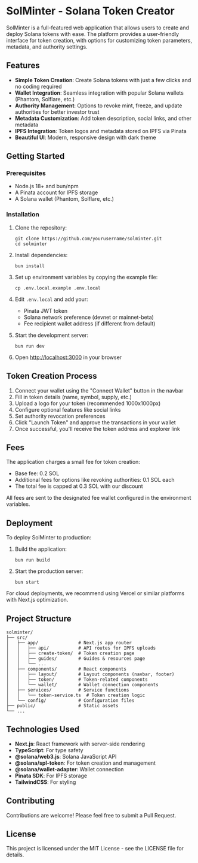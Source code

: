 # SolMinter - Solana Token Creator

SolMinter is a full-featured web application that allows users to create and deploy Solana tokens with ease. The platform provides a user-friendly interface for token creation, with options for customizing token parameters, metadata, and authority settings.

## Features

- **Simple Token Creation**: Create Solana tokens with just a few clicks and no coding required
- **Wallet Integration**: Seamless integration with popular Solana wallets (Phantom, Solflare, etc.)
- **Authority Management**: Options to revoke mint, freeze, and update authorities for better investor trust
- **Metadata Customization**: Add token description, social links, and other metadata
- **IPFS Integration**: Token logos and metadata stored on IPFS via Pinata
- **Beautiful UI**: Modern, responsive design with dark theme

## Getting Started

### Prerequisites

- Node.js 18+ and bun/npm
- A Pinata account for IPFS storage
- A Solana wallet (Phantom, Solflare, etc.)

### Installation

1. Clone the repository:
   ```
   git clone https://github.com/yourusername/solminter.git
   cd solminter
   ```

2. Install dependencies:
   ```
   bun install
   ```

3. Set up environment variables by copying the example file:
   ```
   cp .env.local.example .env.local
   ```

4. Edit `.env.local` and add your:
   - Pinata JWT token
   - Solana network preference (devnet or mainnet-beta)
   - Fee recipient wallet address (if different from default)

5. Start the development server:
   ```
   bun run dev
   ```

6. Open [http://localhost:3000](http://localhost:3000) in your browser

## Token Creation Process

1. Connect your wallet using the "Connect Wallet" button in the navbar
2. Fill in token details (name, symbol, supply, etc.)
3. Upload a logo for your token (recommended 1000x1000px)
4. Configure optional features like social links
5. Set authority revocation preferences
6. Click "Launch Token" and approve the transactions in your wallet
7. Once successful, you'll receive the token address and explorer link

## Fees

The application charges a small fee for token creation:
- Base fee: 0.2 SOL
- Additional fees for options like revoking authorities: 0.1 SOL each
- The total fee is capped at 0.3 SOL with our discount

All fees are sent to the designated fee wallet configured in the environment variables.

## Deployment

To deploy SolMinter to production:

1. Build the application:
   ```
   bun run build
   ```

2. Start the production server:
   ```
   bun start
   ```

For cloud deployments, we recommend using Vercel or similar platforms with Next.js optimization.

## Project Structure

```
solminter/
├── src/
│   ├── app/               # Next.js app router
│   │   ├── api/           # API routes for IPFS uploads
│   │   ├── create-token/  # Token creation page
│   │   ├── guides/        # Guides & resources page  
│   │   └── ...
│   ├── components/        # React components
│   │   ├── layout/        # Layout components (navbar, footer)
│   │   ├── token/         # Token-related components
│   │   └── wallet/        # Wallet connection components
│   ├── services/          # Service functions
│   │   └── token-service.ts  # Token creation logic
│   └── config/            # Configuration files
├── public/                # Static assets
└── ...
```

## Technologies Used

- **Next.js**: React framework with server-side rendering
- **TypeScript**: For type safety
- **@solana/web3.js**: Solana JavaScript API
- **@solana/spl-token**: For token creation and management
- **@solana/wallet-adapter**: Wallet connection
- **Pinata SDK**: For IPFS storage
- **TailwindCSS**: For styling

## Contributing

Contributions are welcome! Please feel free to submit a Pull Request.

## License

This project is licensed under the MIT License - see the LICENSE file for details.